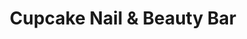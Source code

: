---
title: "Cupcake Nail & Beauty Bar"
url: /salt-lake-city/cupcake-nail-und-beauty-bar/
shop: Kosmetik
---